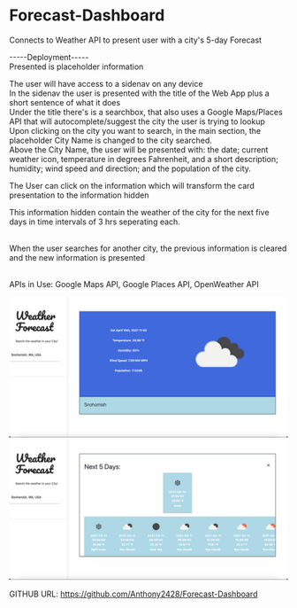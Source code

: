 # Forecast-Dashboard
Connects to Weather API to present user with a city's 5-day Forecast

-----Deployment-----</br>
Presented is placeholder information</br>

The user will have access to a sidenav on any device</br>
In the sidenav the user is presented with the title of the Web App plus a short sentence of what it does</br>
Under the title there's is a searchbox, that also uses a Google Maps/Places API that will autocomplete/suggest the city the user is trying to lookup</br>
Upon clicking on the city you want to search, in the main section, the placeholder City Name is changed to the city searched.</br>
Above the City Name, the user will be presented with: the date; current weather icon, temperature in degrees Fahrenheit, and a short description; humidity; wind speed and direction; and the population of the city. </br>

The User can click on the information which will transform the card presentation to the information hidden</br>

This information hidden contain the weather of the city for the next five days in time intervals of 3 hrs seperating each.</br></br>

When the user searches for another city, the previous information is cleared and the new information is presented</br></br>

APIs in Use: Google Maps API, Google Places API, OpenWeather API

![Screenshot of Web App:](./assets/Forecast-Dashboard-Screenshot1.png)
![Screenshot of Web App:](./assets/Forecast-Dashboard-Screenshot2.png)

GITHUB URL: https://github.com/Anthony2428/Forecast-Dashboard</br></br>